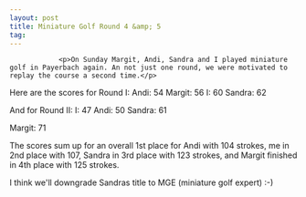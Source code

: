 ```yaml
---
layout: post
title: Miniature Golf Round 4 &amp; 5
tag: 
---
```



                <p>On Sunday Margit, Andi, Sandra and I played miniature golf in Payerbach again. An not just one round, we were motivated to replay the course a second time.</p>
<p>Here are the scores for Round I:
Andi: 54
Margit: 56
I: 60
Sandra: 62</p>
<p>And for Round II:
I: 47
Andi: 50
Sandra: 61</p>
<p>Margit: 71</p>
<p>The scores sum up for an overall 1st place for Andi with 104 strokes, me in 2nd place with 107, Sandra in 3rd place with 123 strokes, and Margit finished in 4th place with 125 strokes.</p>
<p>I think we'll downgrade Sandras title to MGE (miniature golf expert) :-)</p>
            
